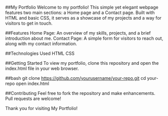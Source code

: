 ##My Portfolio
Welcome to my portfolio! This simple yet elegant webpage features two main sections: a Home page and a Contact page. Built with HTML and basic CSS, it serves as a showcase of my projects and a way for visitors to get in touch.

##Features
Home Page: An overview of my skills, projects, and a brief introduction about me.
Contact Page: A simple form for visitors to reach out, along with my contact information.

##Technologies Used
HTML
CSS

##Getting Started
To view my portfolio, clone this repository and open the index.html file in your web browser.

##bash
git clone https://github.com/yourusername/your-repo.git
cd your-repo
open index.html

##Contributing
Feel free to fork the repository and make enhancements. Pull requests are welcome!

Thank you for visiting My Portfolio!
